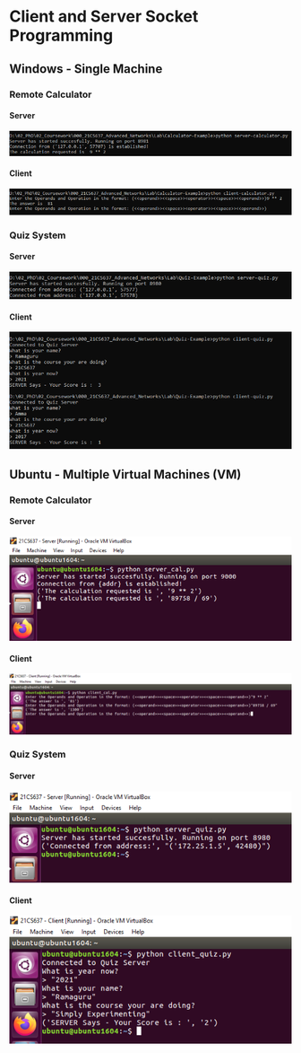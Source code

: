 # Client and Server Socket Programming

## Windows - Single Machine

### Remote Calculator
#### Server

![](/Assets/images/Server_Calculator_Win.png)

#### Client
![](/Assets/images/Client_Calculator_Win.png)

### Quiz System
#### Server

![](/Assets/images/Server_Quiz_Win.png)

#### Client

![](/Assets/images/Client_Quiz_Win.png)

## Ubuntu - Multiple Virtual Machines (VM)

### Remote Calculator
#### Server

![](/Assets/images/Server_Calculator.png)

#### Client

![](/Assets/images/Client_Calculator.png)

### Quiz System
#### Server
![](/Assets/images/Server_Quiz.png)

#### Client

![](/Assets/images/Client_Quiz.png)
